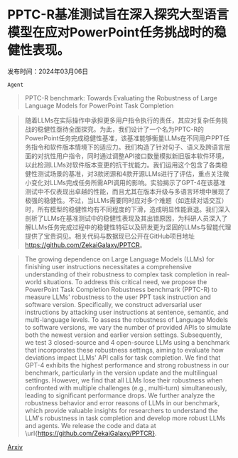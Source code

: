 # PPTC-R基准测试旨在深入探究大型语言模型在应对PowerPoint任务挑战时的稳健性表现。

发布时间：2024年03月06日

`Agent`

> PPTC-R benchmark: Towards Evaluating the Robustness of Large Language Models for PowerPoint Task Completion

> 随着LLMs在实际操作中承担更多用户指令执行的责任，其应对复杂任务挑战的稳健性亟待全面探究。为此，我们设计了一个名为PPTC-R的PowerPoint任务完成稳健性基准，该基准能够衡量LLMs在不同用户PPT任务指令和软件版本情境下的适应力。我们构造了针对句子、语义及跨语言层面的对抗性用户指令，同时通过调整API接口数量模拟新旧版本软件环境，以此检测LLMs对软件版本变更的抗干扰能力。我们运用这个包含了各类稳健性测试场景的基准，对3款闭源和4款开源LLMs进行了评估，重点关注微小变化对LLMs完成任务所需API调用的影响。实验揭示了GPT-4在该基准测试中不仅表现出卓越的性能，而且尤其在版本升级与多语言环境中展现了极强的稳健性。不过，当LLMs需要同时应对多个难题（如连续对话交互）时，所有模型的稳健性均有不同程度的下滑，造成明显性能衰退。我们深入剖析了LLMs在基准测试中的稳健性表现及其出错原因，为科研人员深入了解LLMs任务完成过程中的稳健性特征以及研发更为坚固的LLMs与智能代理提供了宝贵洞见。相关代码与数据现已公开在GitHub项目地址<https://github.com/ZekaiGalaxy/PPTCR>。

> The growing dependence on Large Language Models (LLMs) for finishing user instructions necessitates a comprehensive understanding of their robustness to complex task completion in real-world situations. To address this critical need, we propose the PowerPoint Task Completion Robustness benchmark (PPTC-R) to measure LLMs' robustness to the user PPT task instruction and software version. Specifically, we construct adversarial user instructions by attacking user instructions at sentence, semantic, and multi-language levels. To assess the robustness of Language Models to software versions, we vary the number of provided APIs to simulate both the newest version and earlier version settings. Subsequently, we test 3 closed-source and 4 open-source LLMs using a benchmark that incorporates these robustness settings, aiming to evaluate how deviations impact LLMs' API calls for task completion. We find that GPT-4 exhibits the highest performance and strong robustness in our benchmark, particularly in the version update and the multilingual settings. However, we find that all LLMs lose their robustness when confronted with multiple challenges (e.g., multi-turn) simultaneously, leading to significant performance drops. We further analyze the robustness behavior and error reasons of LLMs in our benchmark, which provide valuable insights for researchers to understand the LLM's robustness in task completion and develop more robust LLMs and agents. We release the code and data at \url{https://github.com/ZekaiGalaxy/PPTCR}.

[Arxiv](https://arxiv.org/abs/2403.03788)